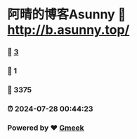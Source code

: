 # 阿晴的博客Asunny :link: http://b.asunny.top/ 
### :page_facing_up: [3](http://b.asunny.top//tag.html) 
### :speech_balloon: 1 
### :hibiscus: 3375 
### :alarm_clock: 2024-07-28 00:44:23 
### Powered by :heart: [Gmeek](https://github.com/Meekdai/Gmeek)
